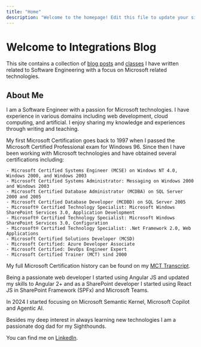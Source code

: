```yaml
---
title: "Home"
description: "Welcome to the homepage! Edit this file to update your site's main landing page."
---
```


# Welcome to Integrations Blog

This site contains a collection of [blog posts](/posts) and [classes](/classes) I have written related to Software Engineering with a focus on Microsoft related technologies.

## About Me

I am a Software Engineer with a passion for Microsoft technologies. I have experience in various domains including web development, cloud computing, and artificial. I enjoy sharing my knowledge and experiences through writing and teaching.

My first Microsoft Certification goes back to 1997 when I passed the Microsoft Certified Professional exam for Windows 96. Since then I have been working with Microsoft technologies and have obtained several certifications including:

    - Microsoft Certified Systems Engineer (MCSE) on Windows NT 4.0, Windows 2000, and Windows 2003
    - Microsoft Certified Systems Administrator: Messaging on Windows 2000 and Windows 2003
    - Microsoft Certified Database Administrator (MCDBA) on SQL Server 2000 and 2005
    - Microsoft Certified Database Developer (MCDBD) on SQL Server 2005
    - Microsoft® Certified Technology Specialist: Microsoft Windows SharePoint Services 3.0, Application Development
    - Microsoft® Certified Technology Specialist: Microsoft Windows SharePoint Services 3.0, Configuration
    - Microsoft® Certified Technology Specialist: .Net Framework 2.0, Web Applications
    - Microsoft Certified Solutions Developer (MCSD)
    - Microsoft Certified: Azure Developer Associate
    - Microsoft Certified: DevOps Engineer Expert
    - Microsoft Certified Trainer (MCT) sind 2000

My full Microsoft Certification history can be found on my [MCT Transcript](https://learn.microsoft.com/en-us/users/alexander-kastil/transcript/dloowug2y85m9lm).

Being a passionate web developer I started using Angular JS and updated my skills to Angular 2+ and as a SharePoint developer I started using React JS in SharePoint Framework (SPFx) and Microsoft Teams.

In 2024 I started focusing on Microsoft Semantic Kernel, Microsoft Copilot and Agentic AI.

Besides my deep interest in always learning new technologies I am a passionate dog dad for my Sighthounds.

You can find me on [LinkedIn](https://www.linkedin.com/in/alexander-kastil-3bb26511a/).
